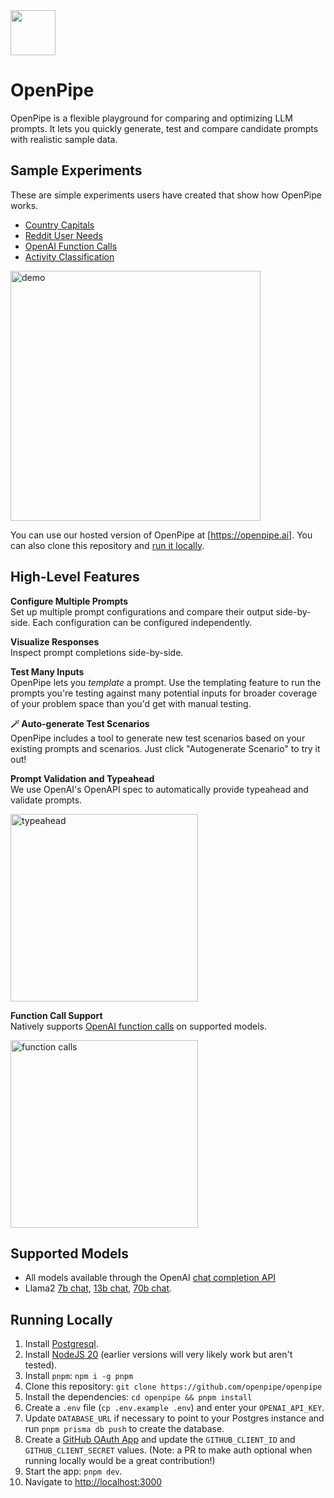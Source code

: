 <img src="https://github.com/openpipe/openpipe/assets/41524992/ca59596e-eb80-40f9-921f-6d67f6e6d8fa" width="72px" />

# OpenPipe

OpenPipe is a flexible playground for comparing and optimizing LLM prompts. It lets you quickly generate, test and compare candidate prompts with realistic sample data.

## Sample Experiments

These are simple experiments users have created that show how OpenPipe works.

- [Country Capitals](https://app.openpipe.ai/experiments/11111111-1111-1111-1111-111111111111)
- [Reddit User Needs](https://app.openpipe.ai/experiments/22222222-2222-2222-2222-222222222222)
- [OpenAI Function Calls](https://app.openpipe.ai/experiments/2ebbdcb3-ed51-456e-87dc-91f72eaf3e2b)
- [Activity Classification](https://app.openpipe.ai/experiments/3950940f-ab6b-4b74-841d-7e9dbc4e4ff8)

<img src="https://github.com/openpipe/openpipe/assets/176426/fc7624c6-5b65-4d4d-82b7-4a816f3e5678" alt="demo" height="400px">

You can use our hosted version of OpenPipe at [https://openpipe.ai]. You can also clone this repository and [run it locally](#running-locally).

## High-Level Features

**Configure Multiple Prompts**  
Set up multiple prompt configurations and compare their output side-by-side. Each configuration can be configured independently.

**Visualize Responses**  
Inspect prompt completions side-by-side.

**Test Many Inputs**  
OpenPipe lets you _template_ a prompt. Use the templating feature to run the prompts you're testing against many potential inputs for broader coverage of your problem space than you'd get with manual testing.

**🪄 Auto-generate Test Scenarios**  
OpenPipe includes a tool to generate new test scenarios based on your existing prompts and scenarios. Just click "Autogenerate Scenario" to try it out!

**Prompt Validation and Typeahead**  
We use OpenAI's OpenAPI spec to automatically provide typeahead and validate prompts.

<img alt="typeahead" src="https://github.com/openpipe/openpipe/assets/176426/acc638f8-d851-4742-8d01-fe6f98890840" height="300px">

**Function Call Support**  
Natively supports [OpenAI function calls](https://openai.com/blog/function-calling-and-other-api-updates) on supported models.

<img height="300px" alt="function calls" src="https://github.com/openpipe/openpipe/assets/176426/48ad13fe-af2f-4294-bf32-62015597fd9b">

## Supported Models

- All models available through the OpenAI [chat completion API](https://platform.openai.com/docs/guides/gpt/chat-completions-api)
- Llama2 [7b chat](https://replicate.com/a16z-infra/llama7b-v2-chat), [13b chat](https://replicate.com/a16z-infra/llama13b-v2-chat), [70b chat](https://replicate.com/replicate/llama70b-v2-chat).

## Running Locally

1. Install [Postgresql](https://www.postgresql.org/download/).
2. Install [NodeJS 20](https://nodejs.org/en/download/current) (earlier versions will very likely work but aren't tested).
3. Install `pnpm`: `npm i -g pnpm`
4. Clone this repository: `git clone https://github.com/openpipe/openpipe`
5. Install the dependencies: `cd openpipe && pnpm install`
6. Create a `.env` file (`cp .env.example .env`) and enter your `OPENAI_API_KEY`.
7. Update `DATABASE_URL` if necessary to point to your Postgres instance and run `pnpm prisma db push` to create the database.
8. Create a [GitHub OAuth App](https://docs.github.com/en/apps/oauth-apps/building-oauth-apps/creating-an-oauth-app) and update the `GITHUB_CLIENT_ID` and `GITHUB_CLIENT_SECRET` values. (Note: a PR to make auth optional when running locally would be a great contribution!)
9. Start the app: `pnpm dev`.
10. Navigate to [http://localhost:3000](http://localhost:3000)
